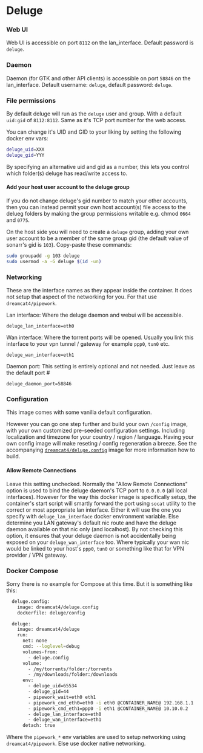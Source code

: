 # Deluge

### Web UI

Web UI is accessible on port `8112` on the lan_interface. Default password is `deluge`.

### Daemon

Daemon (for GTK and other API clients) is accessible on port `58846` on the lan_interface. Default username: `deluge`, default password: `deluge`.

### File permissions

By default deluge will run as the `deluge` user and group. With a default `uid:gid` of `8112:8112`. Same as it's TCP port number for the web access.

You can change it's UID and GID to your liking by setting the following docker env vars:

```sh
deluge_uid=XXX
deluge_gid=YYY
```

By specifying an alternative uid and gid as a number, this lets you control which folder(s) deluge has read/write access to.

#### Add your host user account to the deluge group

If you do not change deluge's gid number to match your other accounts, then you can instead permit your own host account(s) file access to the delueg folders by making the group permissions writable e.g. chmod `0664` and `0775`.

On the host side you will need to create a `deluge` group, adding your own user account to be a member of the same group gid (the default value of sonarr's gid is `103`). Copy-paste these commands:

```sh
sudo groupadd -g 103 deluge
sudo usermod -a -G deluge $(id -un)
```

### Networking

These are the interface names as they appear inside the container. It does not setup that aspect of the networking for you. For that use `dreamcat4/pipework`.

Lan interface: Where the deluge daemon and webui will be accessible.

    deluge_lan_interface=eth0

Wan interface: Where the torrent ports will be opened. Usually you link this interface to your vpn tunnel / gateway for example `ppp0`, `tun0` etc.

    deluge_wan_interface=eth1

Daemon port: This setting is entirely optional and not needed. Just leave as the default port #

    deluge_daemon_port=58846

### Configuration

This image comes with some vanilla default configuration.

However you can go one step further and build your own `/config` image, with your own customized pre-seeded configuration settings. Including localization and timezone for your country / region / language. Having your own config image will make reseting / config regeneration a breeze. See the accompanying [`dreamcat4/deluge.config`](https://github.com/dreamcat4/docker-images/tree/master/deluge/config) image for more information how to build.

#### Allow Remote Connections

Leave this setting unchecked. Normally the "Allow Remote Connections" option is used to bind the deluge daemon's TCP port to `0.0.0.0` (all local interfaces). However for the way this docker image is specifically setup, the container's start script will smartly forward the port using `socat` utility to the correct or most appropriate lan interface. Either it will use the one you specify with `deluge_lan_interface` docker environment variable. Else determine you LAN gateway's default nic route and have the deluge daemon available on that nic only (and localhost). By not checking this option, it ensures that your deluge daemon is not accidentally being exposed on your `deluge_wan_interface` too. Where typically your wan nic would be linked to your host's `ppp0`, `tun0` or something like that for VPN provider / VPN gateway.

### Docker Compose

Sorry there is no example for Compose at this time. But it is something like this:

```sh
  deluge.config:
    image: dreamcat4/deluge.config
    dockerfile: deluge/config

  deluge:
    image: dreamcat4/deluge
    run:
      net: none
      cmd: --loglevel=debug
      volumes-from:
        - deluge.config
      volume:
        - /my/torrents/folder:/torrents
        - /my/downloads/folder:/downloads
      env:
        - deluge_uid=65534
        - deluge_gid=44
        - pipework_wait=eth0 eth1
        - pipework_cmd_eth0=eth0 -i eth0 @CONTAINER_NAME@ 192.168.1.1
        - pipework_cmd_eth1=ppp0 -i eth1 @CONTAINER_NAME@ 10.10.0.2
        - deluge_lan_interface=eth0
        - deluge_wan_interface=eth1
      detach: true
```

Where the `pipework_*` env variables are used to setup networking using `dreamcat4/pipework`. Else use docker native networking.

